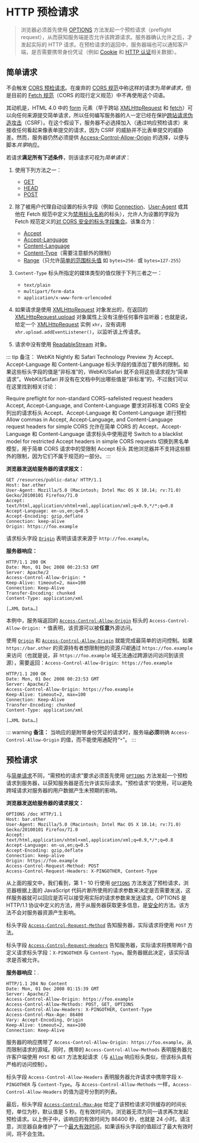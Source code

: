 # HTTP 预检请求

> 浏览器必须首先使用 [OPTIONS](https://developer.mozilla.org/zh-CN/docs/Web/HTTP/Methods/OPTIONS) 方法发起一个预检请求（preflight request），从而获知服务端是否允许该跨源请求。服务器确认允许之后，才发起实际的 HTTP 请求。在预检请求的返回中，服务器端也可以通知客户端，是否需要携带身份凭证（例如 [Cookie](https://developer.mozilla.org/zh-CN/docs/Web/HTTP/Cookies) 和 [HTTP 认证](https://developer.mozilla.org/zh-CN/docs/Web/HTTP/Authentication)相关数据）。



## 简单请求

不会触发 [CORS 预检请求](https://developer.mozilla.org/zh-CN/docs/Glossary/Preflight_request)。在废弃的 [CORS 规范](https://www.w3.org/TR/2014/REC-cors-20140116/#terminology)中称这样的请求为*简单请求*，但是目前的 [Fetch 规范](https://fetch.spec.whatwg.org/)（CORS 的现行定义规范）中不再使用这个词语。

其动机是，HTML 4.0 中的 [form](https://developer.mozilla.org/zh-CN/docs/Web/HTML/Element/form) 元素（早于跨站 [XMLHttpRequest](https://developer.mozilla.org/zh-CN/docs/Web/API/XMLHttpRequest) 和 [fetch](https://developer.mozilla.org/zh-CN/docs/Web/API/fetch)）可以向任何来源提交简单请求，所以任何编写服务器的人一定已经在保护[跨站请求伪造攻击](https://developer.mozilla.org/zh-CN/docs/Glossary/CSRF)（CSRF）。在这个假设下，服务器不必选择加入（通过响应预检请求）来接收任何看起来像表单提交的请求，因为 CSRF 的威胁并不比表单提交的威胁差。然而，服务器仍然必须提供 [Access-Control-Allow-Origin](https://developer.mozilla.org/zh-CN/docs/Web/HTTP/Headers/Access-Control-Allow-Origin) 的选择，以便与脚本*共享*响应。

若请求**满足所有下述条件**，则该请求可视为*简单请求*：

1. 使用下列方法之一：

    - [GET](https://developer.mozilla.org/zh-CN/docs/Web/HTTP/Methods/GET)
    - [HEAD](https://developer.mozilla.org/zh-CN/docs/Web/HTTP/Methods/HEAD)
    - [POST](https://developer.mozilla.org/zh-CN/docs/Web/HTTP/Methods/POST)

2. 除了被用户代理自动设置的标头字段（例如 [Connection](https://developer.mozilla.org/zh-CN/docs/Web/HTTP/Headers/Connection)、[User-Agent](https://developer.mozilla.org/zh-CN/docs/Web/HTTP/Headers/User-Agent) 或其他在 Fetch 规范中定义为[禁用标头名称](https://fetch.spec.whatwg.org/#forbidden-header-name)的标头），允许人为设置的字段为 Fetch 规范定义的[对 CORS 安全的标头字段集合](https://fetch.spec.whatwg.org/#cors-safelisted-request-header)。该集合为：

    - [Accept](https://developer.mozilla.org/zh-CN/docs/Web/HTTP/Headers/Accept)
    - [Accept-Language](https://developer.mozilla.org/zh-CN/docs/Web/HTTP/Headers/Accept-Language)
    - [Content-Language](https://developer.mozilla.org/zh-CN/docs/Web/HTTP/Headers/Content-Language)
    - [Content-Type](https://developer.mozilla.org/zh-CN/docs/Web/HTTP/Headers/Content-Type)（需要注意额外的限制）
    - [Range](https://developer.mozilla.org/zh-CN/docs/Web/HTTP/Headers/Range)（只允许[简单的范围标头值](https://fetch.spec.whatwg.org/#simple-range-header-value) 如 `bytes=256-` 或 `bytes=127-255`）

3. `Content-Type` 标头所指定的媒体类型的值仅限于下列三者之一：
    - `text/plain`
    - `multipart/form-data`
    - `application/x-www-form-urlencoded`

4. 如果请求是使用 [XMLHttpRequest](https://developer.mozilla.org/zh-CN/docs/Web/API/XMLHttpRequest) 对象发出的，在返回的 [XMLHttpRequest.upload](https://developer.mozilla.org/zh-CN/docs/Web/API/XMLHttpRequest/upload) 对象属性上没有注册任何事件监听器；也就是说，给定一个 [XMLHttpRequest](https://developer.mozilla.org/zh-CN/docs/Web/API/XMLHttpRequest) 实例 `xhr`，没有调用 `xhr.upload.addEventListener()`，以监听该上传请求。

5. 请求中没有使用 [ReadableStream](https://developer.mozilla.org/zh-CN/docs/Web/API/ReadableStream) 对象。

::: tip
  备注： WebKit Nightly 和 Safari Technology Preview 为 Accept、Accept-Language 和 Content-Language 标头字段的值添加了额外的限制。如果这些标头字段的值是“非标准”的，WebKit/Safari 就不会将这些请求视为“简单请求”。WebKit/Safari 并没有在文档中列出哪些值是“非标准”的，不过我们可以在这里找到相关讨论：

  Require preflight for non-standard CORS-safelisted request headers Accept, Accept-Language, and Content-Language
  要求对非标准 CORS 安全列出的请求标头 Accept、Accept-Language 和 Content-Language 进行预检
  Allow commas in Accept, Accept-Language, and Content-Language request headers for simple CORS
  允许在简单 CORS 的 Accept、Accept-Language 和 Content-Language 请求标头中使用逗号
  Switch to a blacklist model for restricted Accept headers in simple CORS requests
  切换到黑名单模型，用于简单 CORS 请求中的受限制 Accept 标头
  其他浏览器并不支持这些额外的限制，因为它们不属于规范的一部分。
:::

**浏览器发送给服务器的请求报文：**

```http
GET /resources/public-data/ HTTP/1.1
Host: bar.other
User-Agent: Mozilla/5.0 (Macintosh; Intel Mac OS X 10.14; rv:71.0) Gecko/20100101 Firefox/71.0
Accept: text/html,application/xhtml+xml,application/xml;q=0.9,*/*;q=0.8
Accept-Language: en-us,en;q=0.5
Accept-Encoding: gzip,deflate
Connection: keep-alive
Origin: https://foo.example
```

请求标头字段 [`Origin`](https://developer.mozilla.org/zh-CN/docs/Web/HTTP/Headers/Origin) 表明该请求来源于 `http://foo.example`。

**服务器响应：**

```http
HTTP/1.1 200 OK
Date: Mon, 01 Dec 2008 00:23:53 GMT
Server: Apache/2
Access-Control-Allow-Origin: *
Keep-Alive: timeout=2, max=100
Connection: Keep-Alive
Transfer-Encoding: chunked
Content-Type: application/xml

[…XML Data…]
```

本例中，服务端返回的 [`Access-Control-Allow-Origin`](https://developer.mozilla.org/zh-CN/docs/Web/HTTP/Headers/Access-Control-Allow-Origin) 标头的 `Access-Control-Allow-Origin: *` 值表明，该资源可以被**任意**外源访问。

使用 [`Origin`](https://developer.mozilla.org/zh-CN/docs/Web/HTTP/Headers/Origin) 和 [`Access-Control-Allow-Origin`](https://developer.mozilla.org/zh-CN/docs/Web/HTTP/Headers/Access-Control-Allow-Origin) 就能完成最简单的访问控制。如果 `https://bar.other` 的资源持有者想限制他的资源*只能*通过 `https://foo.example` 来访问（也就是说，非 `https://foo.example` 域无法通过跨源访问访问到该资源），需要返回：`Access-Control-Allow-Origin: https://foo.example`

```http
HTTP/1.1 200 OK
Date: Mon, 01 Dec 2008 00:23:53 GMT
Server: Apache/2
Access-Control-Allow-Origin: https://foo.example
Keep-Alive: timeout=2, max=100
Connection: Keep-Alive
Transfer-Encoding: chunked
Content-Type: application/xml

[…XML Data…]
```

::: warning
**备注：** 当响应的是附带身份凭证的请求时，服务端**必须**明确 `Access-Control-Allow-Origin` 的值，而不能使用通配符“`*`”。
:::



## 预检请求

与[简单请求](https://developer.mozilla.org/zh-CN/docs/Web/HTTP/CORS#简单请求)不同，“需预检的请求”要求必须首先使用 [`OPTIONS`](https://developer.mozilla.org/zh-CN/docs/Web/HTTP/Methods/OPTIONS) 方法发起一个预检请求到服务器，以获知服务器是否允许该实际请求。"预检请求“的使用，可以避免跨域请求对服务器的用户数据产生未预期的影响。

**浏览器发送给服务器的请求报文：**

```http
OPTIONS /doc HTTP/1.1
Host: bar.other
User-Agent: Mozilla/5.0 (Macintosh; Intel Mac OS X 10.14; rv:71.0) Gecko/20100101 Firefox/71.0
Accept: text/html,application/xhtml+xml,application/xml;q=0.9,*/*;q=0.8
Accept-Language: en-us,en;q=0.5
Accept-Encoding: gzip,deflate
Connection: keep-alive
Origin: https://foo.example
Access-Control-Request-Method: POST
Access-Control-Request-Headers: X-PINGOTHER, Content-Type
```

从上面的报文中，我们看到，第 1 - 10 行使用 [`OPTIONS`](https://developer.mozilla.org/zh-CN/docs/Web/HTTP/Methods/OPTIONS) 方法发送了预检请求，浏览器根据上面的 JavaScript 代码片断所使用的请求参数来决定是否需要发送，这样服务器就可以回应是否可以接受用实际的请求参数来发送请求。OPTIONS 是 HTTP/1.1 协议中定义的方法，用于从服务器获取更多信息，是[安全](https://developer.mozilla.org/zh-CN/docs/Glossary/Safe/HTTP)的方法。该方法不会对服务器资源产生影响。

标头字段 [`Access-Control-Request-Method`](https://developer.mozilla.org/zh-CN/docs/Web/HTTP/Headers/Access-Control-Request-Method) 告知服务器，实际请求将使用 `POST` 方法。

标头字段 [`Access-Control-Request-Headers`](https://developer.mozilla.org/zh-CN/docs/Web/HTTP/Headers/Access-Control-Request-Headers) 告知服务器，实际请求将携带两个自定义请求标头字段：`X-PINGOTHER` 与 `Content-Type`。服务器据此决定，该实际请求是否被允许。

**服务器响应：**.

```http
HTTP/1.1 204 No Content
Date: Mon, 01 Dec 2008 01:15:39 GMT
Server: Apache/2
Access-Control-Allow-Origin: https://foo.example
Access-Control-Allow-Methods: POST, GET, OPTIONS
Access-Control-Allow-Headers: X-PINGOTHER, Content-Type
Access-Control-Max-Age: 86400
Vary: Accept-Encoding, Origin
Keep-Alive: timeout=2, max=100
Connection: Keep-Alive
```

服务器的响应携带了 `Access-Control-Allow-Origin: https://foo.example`，从而限制请求的源域。同时，携带的 `Access-Control-Allow-Methods` 表明服务器允许客户端使用 `POST` 和 `GET` 方法发起请求（与 [`Allow`](https://developer.mozilla.org/zh-CN/docs/Web/HTTP/Headers/Allow) 响应标头类似，但该标头具有严格的访问控制）。

标头字段 `Access-Control-Allow-Headers` 表明服务器允许请求中携带字段 `X-PINGOTHER` 与 `Content-Type`。与 `Access-Control-Allow-Methods` 一样，`Access-Control-Allow-Headers` 的值为逗号分割的列表。

最后，标头字段 [`Access-Control-Max-Age`](https://developer.mozilla.org/zh-CN/docs/Web/HTTP/Headers/Access-Control-Max-Age) 给定了该预检请求可供缓存的时间长短，单位为秒，默认值是 5 秒。在有效时间内，浏览器无须为同一请求再次发起预检请求。以上例子中，该响应的有效时间为 86400 秒，也就是 24 小时。请注意，浏览器自身维护了一个[最大有效时间](https://developer.mozilla.org/zh-CN/docs/Web/HTTP/Headers/Access-Control-Max-Age)，如果该标头字段的值超过了最大有效时间，将不会生效。
